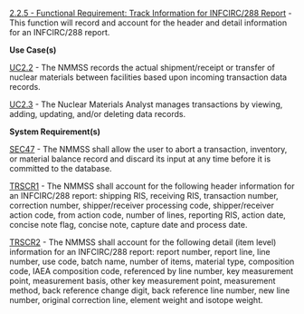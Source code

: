 <a href="https://dev.azure.com/Link-Technologies/NMMSS%20Requirements/_workitems/edit/143/" target="_blank">2.2.5 - Functional Requirement: Track Information for INFCIRC/288 Report</a> - This function will record and account for the header and detail
information for an INFCIRC/288 report.

**Use Case(s)**

<a href="https://dev.azure.com/Link-Technologies/NMMSS%20Requirements/_workitems/edit/12/" target="_blank">UC2.2</a> - The NMMSS records the actual shipment/receipt or transfer of nuclear materials between facilities based upon incoming transaction data records.

<a href="https://dev.azure.com/Link-Technologies/NMMSS%20Requirements/_workitems/edit/449/" target="_blank">UC2.3</a> - The Nuclear Materials Analyst manages transactions by viewing, adding, updating, and/or deleting data records.

**System Requirement(s)**

<a href="https://dev.azure.com/Link-Technologies/NMMSS%20Requirements/_workitems/edit/13/" target="_blank">SEC47</a> - The NMMSS shall allow the user to abort a transaction, inventory, or material balance record and discard its input at any time before it is committed to the database.

<a href="https://dev.azure.com/Link-Technologies/NMMSS%20Requirements/_workitems/edit/624/" target="_blank">TRSCR1</a> - The NMMSS shall account for the following header information for an INFCIRC/288 report: shipping RIS, receiving RIS, transaction number, correction number, shipper/receiver processing code, shipper/receiver action code, from action code, number of lines, reporting RIS, action date, concise note flag, concise note, capture date and process date.

<a href="https://dev.azure.com/Link-Technologies/NMMSS%20Requirements/_workitems/edit/625/" target="_blank">TRSCR2</a> - The NMMSS shall account for the following detail (item level) information for an INFCIRC/288 report: report number, report line, line number, use code, batch name, number of items, material type, composition code, IAEA composition code, referenced by line number, key measurement point, measurement basis, other key measurement point, measurement method, back reference change digit, back reference line number, new line number, original correction line, element weight and isotope weight.